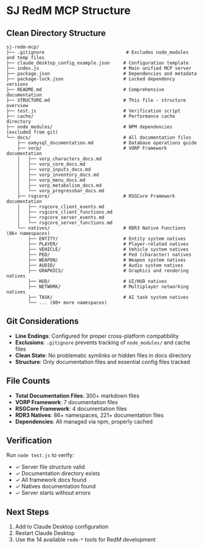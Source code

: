 # SJ RedM MCP Structure

## Clean Directory Structure

```
sj-redm-mcp/
├── .gitignore                              # Excludes node_modules and temp files
├── claude_desktop_config_example.json     # Configuration template
├── index.js                               # Main unified MCP server
├── package.json                           # Dependencies and metadata
├── package-lock.json                      # Locked dependency versions
├── README.md                              # Comprehensive documentation
├── STRUCTURE.md                           # This file - structure overview
├── test.js                                # Verification script
├── cache/                                 # Performance cache directory
├── node_modules/                          # NPM dependencies (excluded from git)
└── docs/                                  # All documentation files
    ├── oxmysql_documentation.md           # Database operations guide
    ├── vorp/                              # VORP Framework documentation
    │   ├── vorp_characters_docs.md
    │   ├── vorp_core_docs.md
    │   ├── vorp_inputs_docs.md
    │   ├── vorp_inventory_docs.md
    │   ├── vorp_menu_docs.md
    │   ├── vorp_metabolism_docs.md
    │   └── vorp_progressbar_docs.md
    ├── rsgcore/                           # RSGCore Framework documentation
    │   ├── rsgcore_client_events.md
    │   ├── rsgcore_client_functions.md
    │   ├── rsgcore_server_events.md
    │   └── rsgcore_server_functions.md
    └── natives/                           # RDR3 Native Functions (86+ namespaces)
        ├── ENTITY/                        # Entity system natives
        ├── PLAYER/                        # Player-related natives
        ├── VEHICLE/                       # Vehicle system natives
        ├── PED/                           # Ped (character) natives
        ├── WEAPON/                        # Weapon system natives
        ├── AUDIO/                         # Audio system natives
        ├── GRAPHICS/                      # Graphics and rendering natives
        ├── HUD/                           # UI/HUD natives
        ├── NETWORK/                       # Multiplayer networking natives
        ├── TASK/                          # AI task system natives
        └── ... (80+ more namespaces)
```

## Git Considerations

- **Line Endings**: Configured for proper cross-platform compatibility
- **Exclusions**: `.gitignore` prevents tracking of `node_modules/` and cache files
- **Clean State**: No problematic symlinks or hidden files in docs directory
- **Structure**: Only documentation files and essential config files tracked

## File Counts

- **Total Documentation Files**: 300+ markdown files
- **VORP Framework**: 7 documentation files
- **RSGCore Framework**: 4 documentation files  
- **RDR3 Natives**: 86+ namespaces, 221+ documentation files
- **Dependencies**: All managed via npm, properly cached

## Verification

Run `node test.js` to verify:
- ✓ Server file structure valid
- ✓ Documentation directory exists
- ✓ All framework docs found
- ✓ Natives documentation found
- ✓ Server starts without errors

## Next Steps

1. Add to Claude Desktop configuration
2. Restart Claude Desktop
3. Use the 14 available `redm-*` tools for RedM development